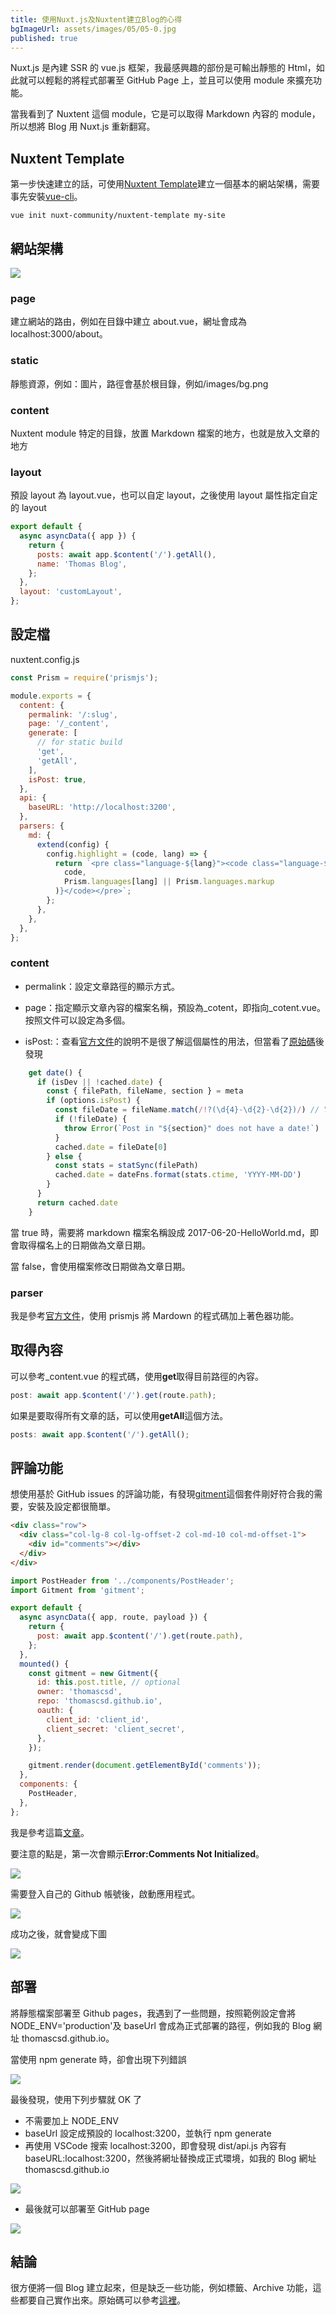 ```yaml
---
title: 使用Nuxt.js及Nuxtent建立Blog的心得
bgImageUrl: assets/images/05/05-0.jpg
published: true
---
```


Nuxt.js 是內建 SSR 的 vue.js 框架，我最感興趣的部份是可輸出靜態的 Html，如此就可以輕鬆的將程式部署至 GitHub Page 上，並且可以使用 module 來擴充功能。

當我看到了 Nuxtent 這個 module，它是可以取得 Markdown 內容的 module，所以想將 Blog 用 Nuxt.js 重新翻寫。

## Nuxtent Template

第一步快速建立的話，可使用[Nuxtent Template](https://github.com/nuxt-community/nuxtent-template)建立一個基本的網站架構，需要事先安裝[vue-cli](https://github.com/vuejs/vue-cli)。

```
vue init nuxt-community/nuxtent-template my-site
```

## 網站架構

<img class="img-responsive" src="assets/images/05/05-1.png">

### page

建立網站的路由，例如在目錄中建立 about.vue，網址會成為 localhost:3000/about。

### static

靜態資源，例如：圖片，路徑會基於根目錄，例如/images/bg.png

### content

Nuxtent module 特定的目錄，放置 Markdown 檔案的地方，也就是放入文章的地方

### layout

預設 layout 為 layout.vue，也可以自定 layout，之後使用 layout 屬性指定自定的 layout

```javascript
export default {
  async asyncData({ app }) {
    return {
      posts: await app.$content('/').getAll(),
      name: 'Thomas Blog',
    };
  },
  layout: 'customLayout',
};
```

## 設定檔

nuxtent.config.js

```javascript
const Prism = require('prismjs');

module.exports = {
  content: {
    permalink: '/:slug',
    page: '/_content',
    generate: [
      // for static build
      'get',
      'getAll',
    ],
    isPost: true,
  },
  api: {
    baseURL: 'http://localhost:3200',
  },
  parsers: {
    md: {
      extend(config) {
        config.highlight = (code, lang) => {
          return `<pre class="language-${lang}"><code class="language-${lang}">${Prism.highlight(
            code,
            Prism.languages[lang] || Prism.languages.markup
          )}</code></pre>`;
        };
      },
    },
  },
};
```

### content

- permalink：設定文章路徑的顯示方式。

- page：指定顯示文章內容的檔案名稱，預設為\_cotent，即指向\_cotent.vue。按照文件可以設定為多個。

- isPost:：查看[官方文件](https://nuxtent.now.sh/guide/writing)的說明不是很了解這個屬性的用法，但當看了[原始碼](https://github.com/nuxt-community/nuxtent-module/blob/9423a753c43bbbe69395b400f90b1291ac935084/lib/content/page.js#L161)後發現

```javascript
    get date() {
      if (isDev || !cached.date) {
        const { filePath, fileName, section } = meta
        if (options.isPost) {
          const fileDate = fileName.match(/!?(\d{4}-\d{2}-\d{2})/) // YYYY-MM-DD
          if (!fileDate) {
            throw Error(`Post in "${section}" does not have a date!`)
          }
          cached.date = fileDate[0]
        } else {
          const stats = statSync(filePath)
          cached.date = dateFns.format(stats.ctime, 'YYYY-MM-DD')
        }
      }
      return cached.date
    }
```

當 true 時，需要將 markdown 檔案名稱設成 2017-06-20-HelloWorld.md，即會取得檔名上的日期做為文章日期。

當 false，會使用檔案修改日期做為文章日期。

### parser

我是參考[官方文件](https://nuxtent.now.sh/guide/configuration)，使用 prismjs 將 Mardown 的程式碼加上著色器功能。

## 取得內容

可以參考\_content.vue 的程式碼，使用**get**取得目前路徑的內容。

```javascript
post: await app.$content('/').get(route.path);
```

如果是要取得所有文章的話，可以使用**getAll**這個方法。

```javascript
posts: await app.$content('/').getAll();
```

## 評論功能

想使用基於 GitHub issues 的評論功能，有發現[gitment](https://github.com/imsun/gitment)這個套件剛好符合我的需要，安裝及設定都很簡單。

```html
<div class="row">
  <div class="col-lg-8 col-lg-offset-2 col-md-10 col-md-offset-1">
    <div id="comments"></div>
  </div>
</div>
```

```javascript
import PostHeader from '../components/PostHeader';
import Gitment from 'gitment';

export default {
  async asyncData({ app, route, payload }) {
    return {
      post: await app.$content('/').get(route.path),
    };
  },
  mounted() {
    const gitment = new Gitment({
      id: this.post.title, // optional
      owner: 'thomascsd',
      repo: 'thomascsd.github.io',
      oauth: {
        client_id: 'client_id',
        client_secret: 'client_secret',
      },
    });

    gitment.render(document.getElementById('comments'));
  },
  components: {
    PostHeader,
  },
};
```

我是參考這篇[文章](https://ihtcboy.com/2018/02/25/2018-02-25_Gitment%E8%AF%84%E8%AE%BA%E5%8A%9F%E8%83%BD%E6%8E%A5%E5%85%A5%E8%B8%A9%E5%9D%91%E6%95%99%E7%A8%8B/)。

要注意的點是，第一次會顯示**Error:Comments Not Initialized**。

<img class="img-responsive" src="assets/images/05/05-5.png">

需要登入自己的 Github 帳號後，啟動應用程式。

<img class="img-responsive" src="assets/images/05/05-6.png">

成功之後，就會變成下圖

<img class="img-responsive" src="assets/images/05/05-7.png">

## 部署

將靜態檔案部署至 Github pages，我遇到了一些問題，按照範例設定會將 NODE_ENV='production'及 baseUrl 會成為正式部署的路徑，例如我的 Blog 網址 thomascsd.github.io。

當使用 npm generate 時，卻會出現下列錯誤

<img class="img-responsive" src="assets/images/05/05-2.png">

最後發現，使用下列步驟就 OK 了

- 不需要加上 NODE_ENV
- baseUrl 設定成預設的 localhost:3200，並執行 npm generate
- 再使用 VSCode 搜索 localhost:3200，即會發現 dist/api.js 內容有 baseURL:localhost:3200，然後將網址替換成正式環境，如我的 Blog 網址 thomascsd.github.io

<img class="img-responsive" src="assets/images/05/05-3.png">

- 最後就可以部署至 GitHub page

<img class="img-responsive" src="assets/images/05/05-4.png">

## 結論

很方便將一個 Blog 建立起來，但是缺乏一些功能，例如標籤、Archive 功能，這些都要自己實作出來。原始碼可以參考[這裡](https://github.com/thomascsd/thomascsd-blog)。
